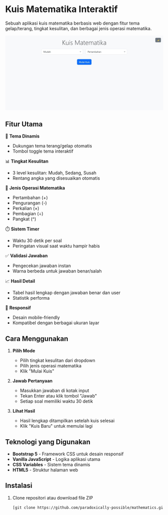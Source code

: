 # Kuis Matematika Interaktif

Sebuah aplikasi kuis matematika berbasis web dengan fitur tema gelap/terang, tingkat kesulitan, dan berbagai jenis operasi matematika.

![Demo Aplikasi](screenshots.jpeg) <!-- Tambahkan screenshot jika ada -->

## Fitur Utama

🎨 **Tema Dinamis**  
- Dukungan tema terang/gelap otomatis  
- Tombol toggle tema interaktif  

📊 **Tingkat Kesulitan**  
- 3 level kesulitan: Mudah, Sedang, Susah  
- Rentang angka yang disesuaikan otomatis  

🔢 **Jenis Operasi Matematika**  
- Pertambahan (+)  
- Pengurangan (-)  
- Perkalian (×)  
- Pembagian (÷)  
- Pangkat (^)  

⏱️ **Sistem Timer**  
- Waktu 30 detik per soal  
- Peringatan visual saat waktu hampir habis  

✅ **Validasi Jawaban**  
- Pengecekan jawaban instan  
- Warna berbeda untuk jawaban benar/salah  

📈 **Hasil Detail**  
- Tabel hasil lengkap dengan jawaban benar dan user  
- Statistik performa  

📱 **Responsif**  
- Desain mobile-friendly  
- Kompatibel dengan berbagai ukuran layar  

## Cara Menggunakan

1. **Pilih Mode**  
   - Pilih tingkat kesulitan dari dropdown  
   - Pilih jenis operasi matematika  
   - Klik "Mulai Kuis"

2. **Jawab Pertanyaan**  
   - Masukkan jawaban di kotak input  
   - Tekan Enter atau klik tombol "Jawab"  
   - Setiap soal memiliki waktu 30 detik

3. **Lihat Hasil**  
   - Hasil lengkap ditampilkan setelah kuis selesai  
   - Klik "Kuis Baru" untuk memulai lagi  

## Teknologi yang Digunakan

- **Bootstrap 5** - Framework CSS untuk desain responsif  
- **Vanilla JavaScript** - Logika aplikasi utama  
- **CSS Variables** - Sistem tema dinamis  
- **HTML5** - Struktur halaman web  

## Instalasi

1. Clone repositori atau download file ZIP
   ```bash
   [git clone https://github.com/paradoxically-possible/mathematics.git]
